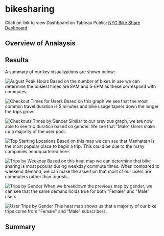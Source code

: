 # bikesharing

Click on link to view Dashboard on Tableau Public: [NYC Bike Share Dashboard](https://public.tableau.com/app/profile/rafael.garza1677/viz/NYCBikeSharing_16632004364770/NYCBikeShare?publish=yes)

## Overview of Analaysis

## Results
A summary of our key visualizations are shown below:

![August Peak Hours](https://user-images.githubusercontent.com/106921601/190526199-7a84066d-05c2-48c7-974c-04ad7695cc67.PNG)
Based on the number of bikes in use we can determine the busiest times are 8AM and 5-6PM as these correspond with commutes.

![Checkout Times for Users](https://user-images.githubusercontent.com/106921601/190526204-7b9d9ade-7e2b-43c6-afa2-923f809eafb9.PNG)
Based on this graph we see that the most common travel duration is 5 minutes and bike usage tapers down the longer the trips grow.

![Checkouts Times by Gender](https://user-images.githubusercontent.com/106921601/190526206-e73b95af-c838-4d30-8337-9bc842651bf3.PNG)
Similar to our previous graph, we are now able to see trip duration based on gender. We see that "Male" Users make up a majority of the user pool.

![Top Starting Locations](https://user-images.githubusercontent.com/106921601/190526213-8aee5f23-6913-4b9a-9d9b-b324bbd8bd5e.PNG)
Based on this map we can see that Manhattan is the most popular place to begin a trip. This could be due to the many companies headquartered here.

![Trips by Weekday](https://user-images.githubusercontent.com/106921601/190526234-9fee23e9-74a0-4b98-9fac-8ae124a562a6.PNG)
Based on this heat map we can determine that bike sharing is most popular during weekday commute times. When compared to weekend demand, we can make the assertion that most of our users are commuters rather than tourists. 

![Trips by Gender](https://user-images.githubusercontent.com/106921601/190526231-f08a1b6e-c101-41fc-bec2-a8aac85e0350.PNG)
When we breakdown the previous map by gender, we can see that the same demand holds true for both "Female" and "Male" users.

![User Trips by Gender](https://user-images.githubusercontent.com/106921601/190526237-bad92b34-6254-460d-b9ce-18d3cfa653e1.PNG)
This heat map shows us that a majority of our bike trips come from "Female" and "Male" subscribers.

## Summary
